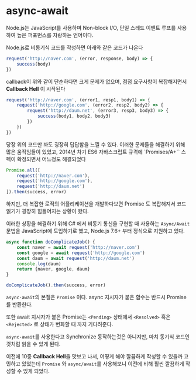 # async-await
Node.js는 JavaScript를 사용하며 Non-block I/O, 단일 스레드 이벤트 루프를 사용하여 높은 퍼포먼스를 자랑하는 언어이다.

Node.js로 비동기식 코드를 작성하면 아래와 같은 코드가 나온다
```javascript
request('http://naver.com', (error, response, body) => {
    success(body)
})
```

callback이 위와 같이 단순하다면 크게 문제가 없으며, 점점 요구사항이 복잡해지면서 **Callback Hell** 이 시작된다

```javascript
request('http://naver.com', (error1, resp1, body1) => {
    request('http://google.com', (error2, resp2, body2) => {
        request('http://daum.net', (error3, resp3, body3) => {
            success(body1, body2, body3)
        })
    })
})
```

당장 위의 코드만 봐도 굉장히 답답함을 느낄 수 있다. 이러한 문제들을 해결하기 위해 많은 움직임들이 있었고, 2014년 차기 ES6 자바스크립트 규격에 `Promises/A+`` 스펙이 확정되면서 어느정도 해결되었다

```javascript
Promise.all([
    request('http://naver.com'),
    request('http://google.com'),
    request('http://daum.net')
]).then(success, error)
```

하지만, 더 복잡한 로직의 어플리케이션을 개발하다보면 Promise 도 복잡해져서 코드 읽기가 굉장히 힘들어지는 상황이 왔다.

이러한 상황을 해결하기 위해 C# 에서 비동기 통신을 구현할 때 사용하는 `Async/Await` 문법을 JavaScript에 도입하기로 했고, Node.js 7.6+ 부터 정식으로 지원하고 있다.

```javascript
async function doComplicateJob() {
    const naver = await request('http://naver.com')
    const google = await request('http://google.com')
    const daum = await request('http://daum.net')
    console.log(daum)
    return {naver, google, daum}
}

doComplicateJob().then(success, error)
```

`async-await`의 본질은 `Promise` 이다. async 지시자가 붙은 함수는 반드시 Promise를 반환한다.

또한 await 지시자가 붙은 Promise는 `<Pending>` 상태에서 `<Resolved>` 혹은 `<Rejected>` 로 상태가 변화할 때 까지 기다려준다.

`async-await`를 사용한다고 Synchronize 동작하는것은 아니지만, 마치 동기식 코드인것처럼 읽을 수 있게 된다.

이전에 10중 **Callback Hell**을 맛보고 나서, 어떻게 해야 깔끔하게 작성할 수 있을까 고민하고 있었는데 `Promise` 와 `async/await`를 사용해보니 이전에 비해 훨씬 깔끔하게 작성할 수 있게 되었다.


